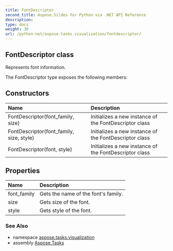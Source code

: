 ```yaml
---
title: FontDescriptor
second_title: Aspose.Sildes for Python via .NET API Reference
description: 
type: docs
weight: 30
url: /python-net/aspose.tasks.visualization/fontdescriptor/
---
```


## FontDescriptor class

Represents font information.

The FontDescriptor type exposes the following members:
## Constructors
| Name | Description |
| :- | :- |
|FontDescriptor(font_family, size)|Initializes a new instance of the FontDescriptor class|
|FontDescriptor(font_family, size, style)|Initializes a new instance of the FontDescriptor class|
|FontDescriptor(font, style)|Initializes a new instance of the FontDescriptor class|
## Properties
| Name | Description |
| :- | :- |
|font_family|Gets the name of the font's family.|
|size|Gets size of the font.|
|style|Gets style of the font.|

### See Also

* namespace [aspose.tasks.visualization](/tasks/python-net/aspose.tasks.visualization/)
* assembly [Aspose.Tasks](/tasks/python-net/)

